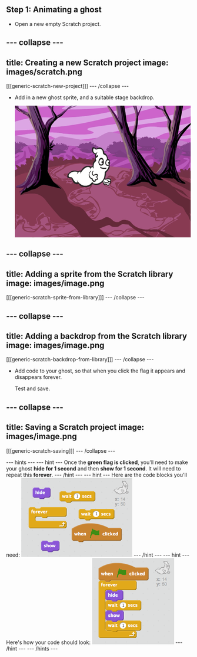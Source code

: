 ## Step 1: Animating a ghost

+ Open a new empty Scratch project.

--- collapse ---
---
title: Creating a new Scratch project
image: images/scratch.png
---
[[[generic-scratch-new-project]]]
--- /collapse ---

+ Add in a new ghost sprite, and a suitable stage backdrop.

	![screenshot](images/ghost-ghost.png)

--- collapse ---
---
title: Adding a sprite from the Scratch library
image: images/image.png
---
[[[generic-scratch-sprite-from-library]]]
--- /collapse ---

--- collapse ---
---
title: Adding a backdrop from the Scratch library
image: images/image.png
---
[[[generic-scratch-backdrop-from-library]]]
--- /collapse ---

+ Add code to your ghost, so that when you click the flag it appears and disappears forever.

	Test and save.

--- collapse ---
---
title: Saving a Scratch project
image: images/image.png
---
[[[generic-scratch-saving]]]
--- /collapse ---

--- hints ---
--- hint ---
Once the __green flag is clicked__, you'll need to make your ghost __hide for 1 second__ and then __show for 1 second__. It will need to repeat this __forever__.
--- /hint ---
--- hint ---
Here are the code blocks you'll need:
![screenshot](images/ghost-appear-blocks.png)
--- /hint ---
--- hint ---
Here's how your code should look:
![screenshot](images/ghost-appear-code.png)
--- /hint ---
--- /hints ---
